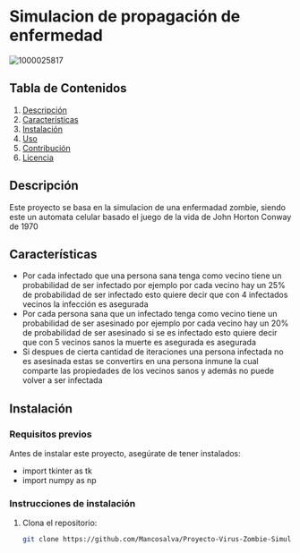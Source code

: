 # Simulacion de propagación de enfermedad

![1000025817](https://github.com/user-attachments/assets/ffd6ec7b-8ca4-4253-916f-2c14003b7e74) 


## Tabla de Contenidos

1. [Descripción](#descripción)
2. [Características](#características)
3. [Instalación](#instalación)
4. [Uso](#uso)
5. [Contribución](#contribución)
6. [Licencia](#licencia)

## Descripción

Este proyecto se basa en la simulacion de una enfermadad zombie, siendo este un automata celular basado el juego de la vida de John Horton Conway de 1970

## Características

- Por cada infectado que una persona sana tenga como vecino tiene un probabilidad de ser infectado por ejemplo por cada vecino hay un 25% de probabilidad de ser infectado esto quiere decir que con 4 infectados vecinos la infección es asegurada 
- Por cada persona sana que un infectado tenga como vecino tiene un probabilidad de ser asesinado por ejemplo por cada vecino hay un 20% de probabilidad de ser asesinado si se es infectado esto quiere decir que con 5 vecinos sanos la muerte es asegurada es asegurada 
- Si despues de cierta cantidad de iteraciones una persona infectada no es asesinada estas se convertirs en una persona inmune la cual comparte las propiedades de los vecinos sanos y además no puede volver a ser infectada

## Instalación

### Requisitos previos

Antes de instalar este proyecto, asegúrate de tener instalados:

- import tkinter as tk
- import numpy as np

### Instrucciones de instalación

1. Clona el repositorio:
   ```bash
   git clone https://github.com/Mancosalva/Proyecto-Virus-Zombie-Simulacion.git
